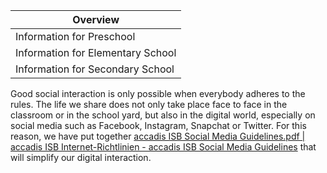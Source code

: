 | Overview |
| --- |
| Information for Preschool | no |
| Information for Elementary School | yes |
| Information for Secondary School | yes |

Good social interaction is only possible when everybody adheres to the rules. The life we share does not only take place face to face in the classroom or in the school yard, but also in the digital world, especially on social media such as Facebook, Instagram, Snapchat or Twitter. For this reason, we have put together [accadis ISB Social Media Guidelines.pdf | accadis ISB Internet-Richtlinien - accadis ISB Social Media Guidelines](/ISB-Eltern-wiki/en/images/7/74/Accadis_ISB_Internet-Richtlinien_-_accadis_ISB_Social_Media_Guidelines.pdf "accadis ISB Internet-Richtlinien - accadis ISB Social Media Guidelines.pdf") that will simplify our digital interaction.